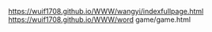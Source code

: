 https://wuif1708.github.io/WWW/wangyi/indexfullpage.html
https://wuif1708.github.io/WWW/word game/game.html
